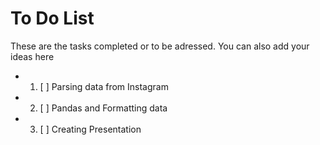 # To Do List
These are the tasks completed or to be adressed. You can also add your ideas here

- 1. [ ] Parsing data from Instagram
- 2. [ ] Pandas and Formatting data
- 3. [ ] Creating Presentation